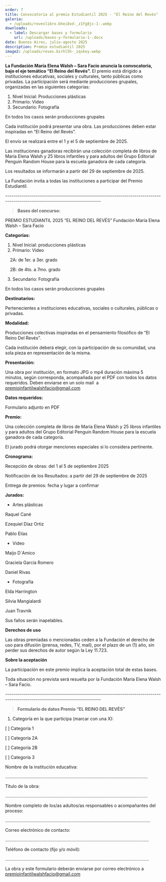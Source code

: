 ```yaml
---
order: 7
title: Convocatoria al premio Estudiantil 2025 - "El Reino del Revés"
galeria:
  - /uploads/reveslibro.bhei8xd-_z1fg8jc-1-.webp
downloads:
  - label: Descargar bases y formulario
    url: /uploads/bases-y-formulario-1-.docx
date: Buenos Aires, julio-agosto 2025
description: Premio estudiantil 2025
image2: /uploads/reves.birhl5h-_zqskey.webp
---
```

**La Fundación María Elena Walsh – Sara Facio anuncia la convocatoria, bajo el eje temático “El Reino del Revés”.**
El premio está dirigido a instituciones educativas, sociales y culturales, tanto públicas como privadas. La participación será mediante producciones grupales, organizadas en las siguientes categorías:

1. Nivel Inicial: Producciones plásticas
2. Primario: Video
3. Secundario: Fotografía

En todos los casos serán producciones grupales

Cada institución podrá presentar una obra. Las producciones deben estar inspiradas en “El Reino del Revés”.

El envío se realizará entre el 1 y el 5 de septiembre de 2025.

Las instituciones ganadoras recibirán una colección completa de libros de María Elena Walsh y 25 libros infantiles y para adultos del Grupo Editorial Penguin Random House para la escuela ganadora de cada categoría.

Los resultados se informarán a partir del 29 de septiembre de 2025.

La Fundación invita a todas las instituciones a participar del Premio Estudiantil.

\------------------------------------------------------------------------------------------------------------------------------

> **Bases del concurso:**

PREMIO ESTUDIANTIL 2025 “EL REINO DEL REVÉS” Fundación María Elena Walsh – Sara Facio

**Categorías:**

1. Nivel Inicial: producciones plásticas
2. Primario: Video

    2A: de 1er. a 3er. grado

    2B: de 4to. a 7mo. grado

3. Secundario: Fotografía

En todos los casos serán producciones grupales 

**Destinatarios:**

Pertenecientes a instituciones educativas, sociales o culturales, públicas o privadas.

**Modalidad:**

Producciones colectivas inspiradas en el pensamiento filosófico de “El Reino Del Revés”.

Cada institución deberá elegir, con la participación de su comunidad, una sola pieza en representación de la misma.

**Presentación:**

Una obra por institución, en formato JPG o mp4 duración máxima 5 minutos, según corresponda, acompañada por el PDF con todos los datos requeridos. Deben enviarse en un solo mail  a [premioinfantilwalshfacio@gmail.com](mailto:premioinfantilwalshfacio@gmail.com)

**Datos requeridos:**

Formulario adjunto en PDF

**Premio:**

Una colección completa de libros de María Elena Walsh y 25 libros infantiles y para adultos del Grupo Editorial Penguin Random House para la escuela ganadora de cada categoría.

El jurado podrá otorgar menciones especiales si lo considera pertinente.

**Cronograma:**

Recepción de obras: del 1 al 5 de septiembre 2025

Notificación de los Resultados: a partir del 29 de septiembre de 2025

Entrega de premios: fecha y lugar a confirmar

**Jurados:**

* Artes plásticas

Raquel Cané

Ezequiel Díaz Ortiz

Pablo Elías

* Video

Maijo D´Amico

Graciela García Romero

Daniel Rivas 

* Fotografía

Elda Harrington

Silvia Mangialardi 

Juan Travnik

Sus fallos serán inapelables.

**Derechos de uso**

Las obras premiadas o mencionadas ceden a la Fundación el derecho de uso para difusión (prensa, redes, TV, mail), por el plazo de un (1) año, sin perder sus derechos de autor según la Ley 11.723.

**Sobre la aceptación**

La participación en este premio implica la aceptación total de estas bases. 

Toda situación no prevista será resuelta por la Fundación María Elena Walsh – Sara Facio.

\------------------------------------------------------------------------------------------------------------------------------

> **Formulario de datos Premio “EL REINO DEL REVÉS”**

1. Categoría en la que participa (marcar con una X):

\[ ] Categoría 1

\[ ] Categoría 2A

\[ ] Categoría 2B

\[ ] Categoría 3

Nombre de la institución educativa:

..................................................................................................................

Título de la obra:

..................................................................................................................

Nombre completo de los/as adultos/as responsables o acompañantes del proceso:

....................................................................................................................

Correo electrónico de contacto:

...................................................................................................................

Teléfono de contacto (fijo y/o móvil):

...................................................................................................................

La obra y este formulario deberán enviarse por correo electrónico a [premioinfantilwalshfacio@gmail.com](mailto:premioinfantilwalshfacio@gmail.com)

[](mailto:premioinfantilwalshfacio@gmail.com)

[](mailto:premioinfantilwalshfacio@gmail.com)

[](mailto:premioinfantilwalshfacio@gmail.com)

[](mailto:premioinfantilwalshfacio@gmail.com)
